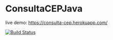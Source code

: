 # ConsultaCEPJava

live demo: https://consulta-cep.herokuapp.com/


[![Build Status](https://travis-ci.org/rtbortolin/ConsultaCEPJava.svg?branch=master)](https://travis-ci.org/rtbortolin/ConsultaCEPJava)